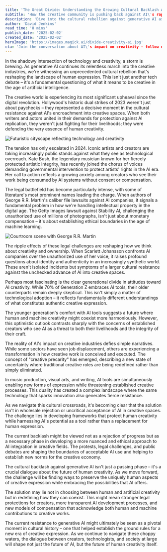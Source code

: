 ```yaml
---
title: 'The Great Divide: Understanding the Growing Cultural Backlash Against Generative AI'
subtitle: 'How the creative community is pushing back against AI\'s rapid advance'
description: 'Dive into the cultural rebellion against generative AI as it reshapes creative industries. Discover the debates and legal battles that question the integration of AI into artistic realms, and explore the generational divide in attitudes towards AI creativity.'
author: 'David Jenkins'
read_time: '8 mins'
publish_date: '2025-02-02'
created_date: '2025-02-02'
heroImage: 'https://images.magick.ai/divide-creativity-ai.jpg'
cta: 'Join the conversation about AI\'s impact on creativity - follow us on LinkedIn to stay informed about the latest developments in this crucial debate!'
---
```


In the shadowy intersection of technology and creativity, a storm is brewing. As generative AI continues its relentless march into the creative industries, we're witnessing an unprecedented cultural rebellion that's reshaping the landscape of human expression. This isn't just another tech debate – it's a fundamental questioning of what it means to be creative in the age of artificial intelligence.

The creative world is experiencing its most significant upheaval since the digital revolution. Hollywood's historic dual strikes of 2023 weren't just about paychecks – they represented a decisive moment in the cultural resistance against AI's encroachment into creative spaces. When both writers and actors united in their demands for protection against AI replication, they weren't just fighting for their livelihoods; they were defending the very essence of human creativity.

![Futuristic cityscape reflecting technology and creativity](https://i.magick.ai/PIXE/1738517844024_magick_img.webp)

The tension has only escalated in 2024. Iconic artists and creators are taking increasingly public stands against what they see as technological overreach. Kate Bush, the legendary musician known for her fiercely protected artistic integrity, has recently joined the chorus of voices demanding governmental intervention to protect artists' rights in the AI era. Her call to action reflects a growing anxiety among creators who see their work being consumed by AI systems without consent or compensation.

The legal battlefield has become particularly intense, with some of literature's most prominent names leading the charge. When authors of George R.R. Martin's caliber file lawsuits against AI companies, it signals a fundamental problem in how we're handling intellectual property in the digital age. The Getty Images lawsuit against Stability AI, challenging the unauthorized use of millions of photographs, isn't just about monetary compensation – it's about establishing ethical boundaries in the age of machine learning.

![Courtroom scene with George R.R. Martin](https://i.magick.ai/PIXE/1738517844027_magick_img.webp)

The ripple effects of these legal challenges are reshaping how we think about creativity and ownership. When Scarlett Johansson confronts AI companies over the unauthorized use of her voice, it raises profound questions about identity and authenticity in an increasingly synthetic world. These aren't isolated incidents but symptoms of a larger cultural resistance against the unchecked advance of AI into creative spaces.

Perhaps most fascinating is the clear generational divide in attitudes toward AI creativity. While 70% of Generation Z embraces AI tools, their older counterparts remain deeply skeptical. This isn't simply a matter of technological adoption – it reflects fundamentally different understandings of what constitutes authentic creative expression.

The younger generation's comfort with AI tools suggests a future where human and machine creativity might coexist more harmoniously. However, this optimistic outlook contrasts sharply with the concerns of established creators who see AI as a threat to both their livelihoods and the integrity of their craft.

The reality of AI's impact on creative industries defies simple narratives. While some sectors have seen job displacement, others are experiencing a transformation in how creative work is conceived and executed. The concept of "creative precarity" has emerged, describing a new state of uncertainty where traditional creative roles are being redefined rather than simply eliminated.

In music production, visual arts, and writing, AI tools are simultaneously enabling new forms of expression while threatening established creative processes. This duality has created a complex landscape where the same technology that sparks innovation also generates fierce resistance.

As we navigate this cultural crossroads, it's becoming clear that the solution isn't in wholesale rejection or uncritical acceptance of AI in creative spaces. The challenge lies in developing frameworks that protect human creativity while harnessing AI's potential as a tool rather than a replacement for human expression.

The current backlash might be viewed not as a rejection of progress but as a necessary phase in developing a more nuanced and ethical approach to AI integration in creative fields. The protests, legal challenges, and public debates are shaping the boundaries of acceptable AI use and helping to establish new norms for the creative economy.

The cultural backlash against generative AI isn't just a passing phase – it's a crucial dialogue about the future of human creativity. As we move forward, the challenge will be finding ways to preserve the uniquely human aspects of creative expression while embracing the possibilities that AI offers.

The solution may lie not in choosing between human and artificial creativity but in redefining how they can coexist. This might mean stronger legal protections for creators, more transparent AI development processes, and new models of compensation that acknowledge both human and machine contributions to creative works.

The current resistance to generative AI might ultimately be seen as a pivotal moment in cultural history – one that helped establish the ground rules for a new era of creative expression. As we continue to navigate these choppy waters, the dialogue between creators, technologists, and society at large will shape not just the future of AI, but the future of human creativity itself.